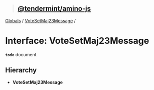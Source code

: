 > ## [@tendermint/amino-js](../README.md)

[Globals](../README.md) / [VoteSetMaj23Message](votesetmaj23message.md) /

# Interface: VoteSetMaj23Message

**`todo`** document

## Hierarchy

* **VoteSetMaj23Message**